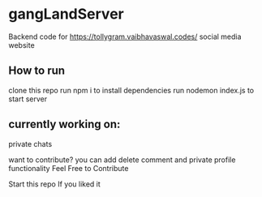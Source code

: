 # gangLandServer
Backend code for https://tollygram.vaibhavaswal.codes/ social media website

## How to run
clone this repo
run npm i to install dependencies
run nodemon index.js to start server

## currently working on:
private chats

want to contribute?
you can add delete comment and private profile functionality
Feel Free to Contribute

Start this repo If you liked it
